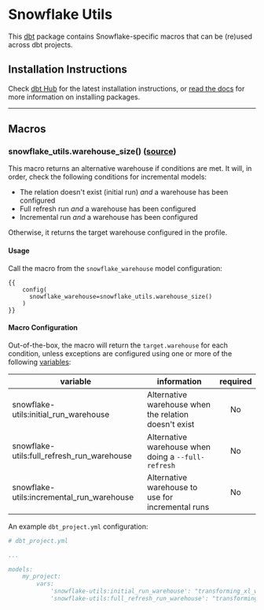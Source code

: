 # Snowflake Utils

This [dbt](https://github.com/fishtown-analytics/dbt) package contains Snowflake-specific macros that can be (re)used across dbt projects.

## Installation Instructions
Check [dbt Hub](https://hub.getdbt.com/fishtown-analytics/snowflake_utils/latest/) for the latest installation instructions, or [read the docs](https://docs.getdbt.com/docs/package-management) for more information on installing packages.

----

## Macros

### snowflake_utils.warehouse_size() ([source](macros/warehouse_size.sql))
This macro returns an alternative warehouse if conditions are met. It will, in order, check the following conditions for incremental models:

- The relation doesn't exist (initial run) _and_ a warehouse has been configured
- Full refresh run _and_ a warehouse has been configured
- Incremental run _and_ a warehouse has been configured

Otherwise, it returns the target warehouse configured in the profile.

#### Usage

Call the macro from the `snowflake_warehouse` model configuration:
```
{{ 
    config(
      snowflake_warehouse=snowflake_utils.warehouse_size()
    )
}}
```

#### Macro Configuration

Out-of-the-box, the macro will return the `target.warehouse` for each condition, unless exceptions are configured using one or more of the following [variables](https://docs.getdbt.com/docs/using-variables):

| variable | information | required |
|----------|-------------|:--------:|
|snowflake-utils:initial_run_warehouse|Alternative warehouse when the relation doesn't exist|No|
|snowflake-utils:full_refresh_run_warehouse|Alternative warehouse when doing a `--full-refresh`|No|
|snowflake-utils:incremental_run_warehouse|Alternative warehouse to use for incremental runs|No|

An example `dbt_project.yml` configuration:

```yml
# dbt_project.yml

...

models:
    my_project:
        vars:
            'snowflake-utils:initial_run_warehouse': "transforming_xl_wh"
            'snowflake-utils:full_refresh_run_warehouse': "transforming_xl_wh"


```



